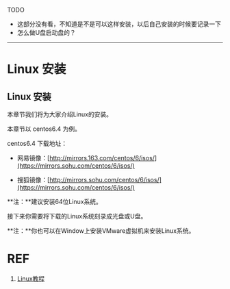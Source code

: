TODO

* 这部分没有看，不知道是不是可以这样安装，以后自己安装的时候要记录一下
* 怎么做U盘启动盘的？

---


# Linux 安装


## Linux 安装


本章节我们将为大家介绍Linux的安装。

本章节以 centos6.4 为例。

centos6.4 下载地址：




  * 网易镜像：[http://mirrors.163.com/centos/6/isos/](https://mirrors.sohu.com/centos/6/isos/)


  * 搜狐镜像：[http://mirrors.sohu.com/centos/6/isos/](https://mirrors.sohu.com/centos/6/isos/)


**注：**建议安装64位Linux系统。

接下来你需要将下载的Linux系统刻录成光盘或U盘。

**注：**你也可以在Window上安装VMware虚拟机来安装Linux系统。








# REF

1. [Linux教程](https://www.w3cschool.cn/linux/)
